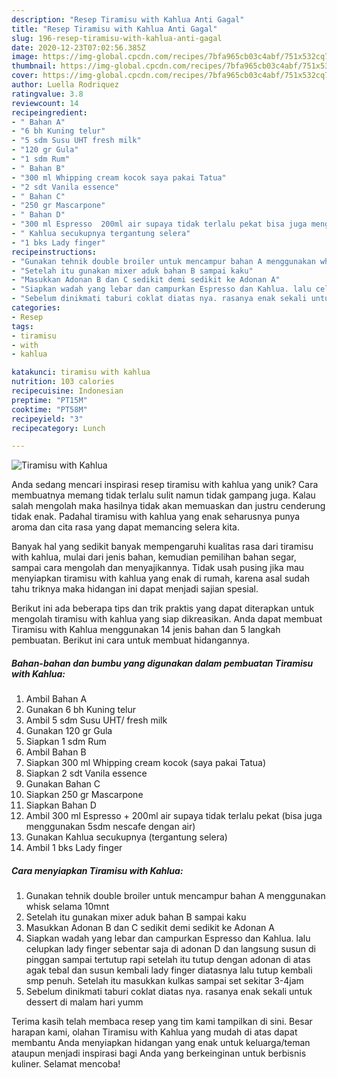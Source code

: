 ```yaml
---
description: "Resep Tiramisu with Kahlua Anti Gagal"
title: "Resep Tiramisu with Kahlua Anti Gagal"
slug: 196-resep-tiramisu-with-kahlua-anti-gagal
date: 2020-12-23T07:02:56.385Z
image: https://img-global.cpcdn.com/recipes/7bfa965cb03c4abf/751x532cq70/tiramisu-with-kahlua-foto-resep-utama.jpg
thumbnail: https://img-global.cpcdn.com/recipes/7bfa965cb03c4abf/751x532cq70/tiramisu-with-kahlua-foto-resep-utama.jpg
cover: https://img-global.cpcdn.com/recipes/7bfa965cb03c4abf/751x532cq70/tiramisu-with-kahlua-foto-resep-utama.jpg
author: Luella Rodriquez
ratingvalue: 3.8
reviewcount: 14
recipeingredient:
- " Bahan A"
- "6 bh Kuning telur"
- "5 sdm Susu UHT fresh milk"
- "120 gr Gula"
- "1 sdm Rum"
- " Bahan B"
- "300 ml Whipping cream kocok saya pakai Tatua"
- "2 sdt Vanila essence"
- " Bahan C"
- "250 gr Mascarpone"
- " Bahan D"
- "300 ml Espresso  200ml air supaya tidak terlalu pekat bisa juga menggunakan 5sdm nescafe dengan air"
- " Kahlua secukupnya tergantung selera"
- "1 bks Lady finger"
recipeinstructions:
- "Gunakan tehnik double broiler untuk mencampur bahan A menggunakan whisk selama 10mnt"
- "Setelah itu gunakan mixer aduk bahan B sampai kaku"
- "Masukkan Adonan B dan C sedikit demi sedikit ke Adonan A"
- "Siapkan wadah yang lebar dan campurkan Espresso dan Kahlua. lalu celupkan lady finger sebentar saja di adonan D dan langsung susun di pinggan sampai tertutup rapi setelah itu tutup dengan adonan di atas agak tebal dan susun kembali lady finger diatasnya lalu tutup kembali smp penuh. Setelah itu masukkan kulkas sampai set sekitar 3-4jam"
- "Sebelum dinikmati taburi coklat diatas nya. rasanya enak sekali untuk dessert di malam hari yumm"
categories:
- Resep
tags:
- tiramisu
- with
- kahlua

katakunci: tiramisu with kahlua 
nutrition: 103 calories
recipecuisine: Indonesian
preptime: "PT15M"
cooktime: "PT58M"
recipeyield: "3"
recipecategory: Lunch

---
```



![Tiramisu with Kahlua](https://img-global.cpcdn.com/recipes/7bfa965cb03c4abf/751x532cq70/tiramisu-with-kahlua-foto-resep-utama.jpg)

Anda sedang mencari inspirasi resep tiramisu with kahlua yang unik? Cara membuatnya memang tidak terlalu sulit namun tidak gampang juga. Kalau salah mengolah maka hasilnya tidak akan memuaskan dan justru cenderung tidak enak. Padahal tiramisu with kahlua yang enak seharusnya punya aroma dan cita rasa yang dapat memancing selera kita.

Banyak hal yang sedikit banyak mempengaruhi kualitas rasa dari tiramisu with kahlua, mulai dari jenis bahan, kemudian pemilihan bahan segar, sampai cara mengolah dan menyajikannya. Tidak usah pusing jika mau menyiapkan tiramisu with kahlua yang enak di rumah, karena asal sudah tahu triknya maka hidangan ini dapat menjadi sajian spesial.




Berikut ini ada beberapa tips dan trik praktis yang dapat diterapkan untuk mengolah tiramisu with kahlua yang siap dikreasikan. Anda dapat membuat Tiramisu with Kahlua menggunakan 14 jenis bahan dan 5 langkah pembuatan. Berikut ini cara untuk membuat hidangannya.

<!--inarticleads1-->

##### Bahan-bahan dan bumbu yang digunakan dalam pembuatan Tiramisu with Kahlua:

1. Ambil  Bahan A
1. Gunakan 6 bh Kuning telur
1. Ambil 5 sdm Susu UHT/ fresh milk
1. Gunakan 120 gr Gula
1. Siapkan 1 sdm Rum
1. Ambil  Bahan B
1. Siapkan 300 ml Whipping cream kocok (saya pakai Tatua)
1. Siapkan 2 sdt Vanila essence
1. Gunakan  Bahan C
1. Siapkan 250 gr Mascarpone
1. Siapkan  Bahan D
1. Ambil 300 ml Espresso + 200ml air supaya tidak terlalu pekat (bisa juga menggunakan 5sdm nescafe dengan air)
1. Gunakan  Kahlua secukupnya (tergantung selera)
1. Ambil 1 bks Lady finger




<!--inarticleads2-->

##### Cara menyiapkan Tiramisu with Kahlua:

1. Gunakan tehnik double broiler untuk mencampur bahan A menggunakan whisk selama 10mnt
1. Setelah itu gunakan mixer aduk bahan B sampai kaku
1. Masukkan Adonan B dan C sedikit demi sedikit ke Adonan A
1. Siapkan wadah yang lebar dan campurkan Espresso dan Kahlua. lalu celupkan lady finger sebentar saja di adonan D dan langsung susun di pinggan sampai tertutup rapi setelah itu tutup dengan adonan di atas agak tebal dan susun kembali lady finger diatasnya lalu tutup kembali smp penuh. Setelah itu masukkan kulkas sampai set sekitar 3-4jam
1. Sebelum dinikmati taburi coklat diatas nya. rasanya enak sekali untuk dessert di malam hari yumm




Terima kasih telah membaca resep yang tim kami tampilkan di sini. Besar harapan kami, olahan Tiramisu with Kahlua yang mudah di atas dapat membantu Anda menyiapkan hidangan yang enak untuk keluarga/teman ataupun menjadi inspirasi bagi Anda yang berkeinginan untuk berbisnis kuliner. Selamat mencoba!
